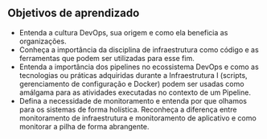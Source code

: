 ## Objetivos de aprendizado
* Entenda a cultura DevOps, sua origem e como ela beneficia as organizações.
* Conheça a importância da disciplina de infraestrutura como código e as ferramentas
que podem ser utilizadas para esse fim.
* Entenda a importância dos pipelines no ecossistema DevOps e como as tecnologias ou
práticas adquiridas durante a Infraestrutura I (scripts, gerenciamento de configuração
e Docker) podem ser usadas como amálgama para as atividades executadas no
contexto de um Pipeline.
* Defina a necessidade de monitoramento e entenda por que olhamos para os sistemas
de forma holística. Reconheça a diferença entre monitoramento de infraestrutura e
monitoramento de aplicativo e como monitorar a pilha de forma abrangente.
